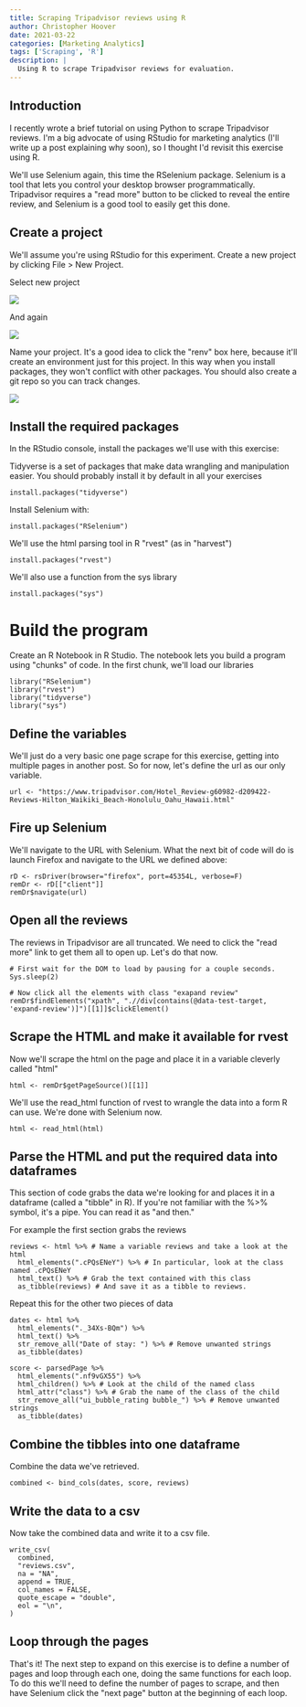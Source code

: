 ```yaml
---
title: Scraping Tripadvisor reviews using R
author: Christopher Hoover
date: 2021-03-22
categories: [Marketing Analytics]
tags: ['Scraping', 'R']
description: |
  Using R to scrape Tripadvisor reviews for evaluation.
---
```


## Introduction
I recently wrote a brief tutorial on using Python to scrape Tripadvisor reviews. I'm a big advocate of using RStudio for marketing analytics (I'll write up a post explaining why soon), so I thought I'd revisit this exercise using R.

We'll use Selenium again, this time the RSelenium package. Selenium is a tool that lets you control your desktop browser programmatically. Tripadvisor requires a "read more" button to be clicked to reveal the entire review, and Selenium is a good tool to easily get this done.

## Create a project
We'll assume you're using RStudio for this experiment. Create a new project by clicking File > New Project.

Select new project

![](./1.png)

And again

![](./2.png)

Name your project. It's a good idea to click the "renv" box here, because it'll create an environment just for this project. In this way when you install packages, they won't conflict with other packages. You should also create a git repo so you can track changes.

![](./3.png)

## Install the required packages

In the RStudio console, install the packages we'll use with this exercise:

Tidyverse is a set of packages that make data wrangling and manipulation easier. You should probably install it by default in all your exercises

```
install.packages("tidyverse")
```

Install Selenium with:

```
install.packages("RSelenium")
```

We'll use the html parsing tool in R "rvest" (as in "harvest")

```
install.packages("rvest")
```

We'll also use a function from the sys library

```
install.packages("sys")
```

# Build the program

Create an R Notebook in R Studio. The notebook lets you build a program using "chunks" of code. In the first chunk, we'll load our libraries

```
library("RSelenium")
library("rvest")
library("tidyverse")
library("sys")
```

## Define the variables

We'll just do a very basic one page scrape for this exercise, getting into multiple pages in another post. So for now, let's define the url as our only variable.

```
url <- "https://www.tripadvisor.com/Hotel_Review-g60982-d209422-Reviews-Hilton_Waikiki_Beach-Honolulu_Oahu_Hawaii.html"
```

## Fire up Selenium

We'll navigate to the URL with Selenium. What the next bit of code will do is launch Firefox and navigate to the URL we defined above:

```
rD <- rsDriver(browser="firefox", port=45354L, verbose=F)
remDr <- rD[["client"]]
remDr$navigate(url)
```

## Open all the reviews

The reviews in Tripadvisor are all truncated. We need to click the "read more" link to get them all to open up. Let's do that now.

```
# First wait for the DOM to load by pausing for a couple seconds.
Sys.sleep(2)

# Now click all the elements with class "exapand review"
remDr$findElements("xpath", ".//div[contains(@data-test-target, 'expand-review')]")[[1]]$clickElement()
```

## Scrape the HTML and make it available for rvest

Now we'll scrape the html on the page and place it in a variable cleverly called "html"

```
html <- remDr$getPageSource()[[1]]
```

We'll use the read_html function of rvest to wrangle the data into a form R can use. We're done with Selenium now.

```
html <- read_html(html)
```

## Parse the HTML and put the required data into dataframes

This section of code grabs the data we're looking for and places it in a dataframe (called a "tibble" in R). If you're not familiar with the %>% symbol, it's a pipe. You can read it as "and then."

For example the first section grabs the reviews

```
reviews <- html %>% # Name a variable reviews and take a look at the html
  html_elements(".cPQsENeY") %>% # In particular, look at the class named .cPQsENeY
  html_text() %>% # Grab the text contained with this class
  as_tibble(reviews) # And save it as a tibble to reviews.
```

Repeat this for the other two pieces of data

```
dates <- html %>%
  html_elements("._34Xs-BQm") %>%
  html_text() %>%
  str_remove_all("Date of stay: ") %>% # Remove unwanted strings
  as_tibble(dates)

score <- parsedPage %>%
  html_elements(".nf9vGX55") %>%
  html_children() %>% # Look at the child of the named class
  html_attr("class") %>% # Grab the name of the class of the child
  str_remove_all("ui_bubble_rating bubble_") %>% # Remove unwanted strings
  as_tibble(dates)
```

## Combine the tibbles into one dataframe

Combine the data we've retrieved.

```
combined <- bind_cols(dates, score, reviews)
```

## Write the data to a csv

Now take the combined data and write it to a csv file.

```
write_csv(
  combined,
  "reviews.csv",
  na = "NA",
  append = TRUE,
  col_names = FALSE,
  quote_escape = "double",
  eol = "\n",
)
```

## Loop through the pages

That's it! The next step to expand on this exercise is to define a number of pages and loop through each one, doing the same functions for each loop. To do this we'll need to define the number of pages to scrape, and then have Selenium click the "next page" button at the beginning of each loop.

